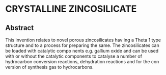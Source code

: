 # CRYSTALLINE ZINCOSILICATE

## Abstract
This invention relates to novel porous zincosilicates hav ing a Theta 1 type structure and to a process for preparing the same. The zincosilicates can be loaded with catalytic compo nents e.g. gallium oxide and can be used with or without the catalytic components to catalyse a number of hydrocarbon conversion reactions, dehydration reactions and for the con version of synthesis gas to hydrocarbons.